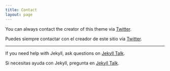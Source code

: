```yaml
---
title: Contact
layout: page
---
```


You can always contact the creator of this theme via [Twitter](https://twitter.com/AbsolemCNFT).

Puedes siempre contactar con el creador de este sitio via [Twitter](https://twitter.com/AbsolemCNFT).

<hr>

If you need help with Jekyll, ask questions on [Jekyll Talk](https://talk.jekyllrb.com/).

Si necesitas ayuda con Jekyll, pregunta en [Jekyll Talk](https://talk.jekyllrb.com/).
